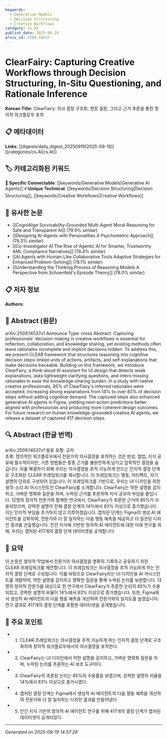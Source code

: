 ```yaml
---
keywords:
  - Generative Models
  - Decision Structuring
  - Creative Workflows
category: cs.AI
publish_date: 2025-09-19
arxiv_id: 2509.14537
---
```


<!-- KEYWORD_LINKING_METADATA:
{
  "processed_timestamp": "2025-09-22 21:53:05.797517",
  "vocabulary_version": "1.0",
  "selected_keywords": [
    "Generative Models",
    "Decision Structuring",
    "Creative Workflows"
  ],
  "rejected_keywords": [
    "UI Design Assistant"
  ],
  "similarity_scores": {
    "Generative Models": 0.78,
    "Decision Structuring": 0.72,
    "Creative Workflows": 0.7
  },
  "extraction_method": "AI_prompt_based",
  "budget_applied": true
}
-->


# ClearFairy: Capturing Creative Workflows through Decision Structuring, In-Situ Questioning, and Rationale Inference

**Korean Title:** ClearFairy: 의사 결정 구조화, 현장 질문, 그리고 근거 추론을 통한 창의적 워크플로우 포착

## 📋 메타데이터

**Links**: [[digests/daily_digest_20250919|2025-09-19]]   [[categories/cs.AI|cs.AI]]

## 🏷️ 카테고리화된 키워드
**🔗 Specific Connectable**: [[keywords/Generative Models|Generative AI Agents]]
**⚡ Unique Technical**: [[keywords/Decision Structuring|Decision Structuring]], [[keywords/Creative Workflows|Creative Workflows]]

## 🔗 유사한 논문
- [[CogniAlign Survivability-Grounded Multi-Agent Moral Reasoning for Safe and Transparent AI]] (79.9% similar)
- [[Designing AI-Agents with Personalities A Psychometric Approach]] (79.3% similar)
- [[Co-Investigator AI The Rise of Agentic AI for Smarter, Trustworthy AML Compliance Narratives]] (78.4% similar)
- [[AI Agents with Human-Like Collaborative Tools Adaptive Strategies for Enhanced Problem-Solving]] (78.1% similar)
- [[Understanding the Thinking Process of Reasoning Models A Perspective from Schoenfeld's Episode Theory]] (78.0% similar)

## 📋 저자 정보

**Authors:** 

## 📄 Abstract (원문)

arXiv:2509.14537v1 Announce Type: cross 
Abstract: Capturing professionals' decision-making in creative workflows is essential for reflection, collaboration, and knowledge sharing, yet existing methods often leave rationales incomplete and implicit decisions hidden. To address this, we present CLEAR framework that structures reasoning into cognitive decision steps-linked units of actions, artifacts, and self-explanations that make decisions traceable. Building on this framework, we introduce ClearFairy, a think-aloud AI assistant for UI design that detects weak explanations, asks lightweight clarifying questions, and infers missing rationales to ease the knowledge-sharing burden. In a study with twelve creative professionals, 85% of ClearFairy's inferred rationales were accepted, increasing strong explanations from 14% to over 83% of decision steps without adding cognitive demand. The captured steps also enhanced generative AI agents in Figma, yielding next-action predictions better aligned with professionals and producing more coherent design outcomes. For future research on human knowledge-grounded creative AI agents, we release a dataset of captured 417 decision steps.

## 🔍 Abstract (한글 번역)

arXiv:2509.14537v1 발표 유형: 교차  
초록: 창의적인 워크플로우에서 전문가의 의사결정을 포착하는 것은 반성, 협업, 지식 공유에 필수적이지만, 기존 방법들은 종종 근거를 불완전하게 남기고 암묵적인 결정을 숨깁니다. 이를 해결하기 위해 우리는 의사결정을 추적 가능하게 만드는 인지적 결정 단계로 구조화된 CLEAR 프레임워크를 제시합니다. 이 프레임워크는 행동, 아티팩트, 자기 설명의 단위로 구성되어 있습니다. 이 프레임워크를 기반으로, 우리는 UI 디자인을 위한 생각-소리 AI 어시스턴트인 ClearFairy를 소개합니다. ClearFairy는 약한 설명을 감지하고, 가벼운 명확화 질문을 하며, 누락된 근거를 추론하여 지식 공유의 부담을 줄입니다. 12명의 창의적 전문가와 함께한 연구에서, ClearFairy가 추론한 근거의 85%가 수용되었으며, 강력한 설명이 전체 결정 단계의 14%에서 83% 이상으로 증가했습니다. 이는 인지적 부담을 추가하지 않고 이루어졌습니다. 캡처된 단계는 Figma의 생성 AI 에이전트를 강화하여, 전문가와 더 잘 일치하는 다음 행동 예측을 제공하고 더 일관된 디자인 결과를 산출했습니다. 인간 지식에 기반한 창의적 AI 에이전트에 대한 미래 연구를 위해, 우리는 캡처된 417개의 결정 단계 데이터셋을 공개합니다.

## 📝 요약

이 논문은 창의적 작업에서 전문가의 의사결정을 명확히 기록하고 공유하기 위한 CLEAR 프레임워크를 제안합니다. 이 프레임워크는 의사결정을 추적 가능하게 하는 인지적 결정 단계로 구성됩니다. 이를 바탕으로 ClearFairy라는 UI 디자인용 AI 어시스턴트를 개발하여, 약한 설명을 감지하고 명확한 질문을 통해 누락된 논리를 보완합니다. 12명의 창의적 전문가를 대상으로 한 연구에서 ClearFairy가 추론한 논리의 85%가 수용되었고, 강력한 설명의 비율이 14%에서 83% 이상으로 증가했습니다. 또한, Figma에서 생성적 AI 에이전트의 다음 행동 예측을 개선하여 전문가와의 일치도를 높였습니다. 연구 결과로 417개의 결정 단계를 포함한 데이터셋을 공개했습니다.

## 🎯 주요 포인트

- 1. CLEAR 프레임워크는 의사결정을 추적 가능하게 하는 인지적 결정 단계로 구조화하여 창의적 워크플로우에서의 의사결정을 포착한다.

- 2. ClearFairy는 UI 디자인에서 약한 설명을 감지하고, 가벼운 명확화 질문을 하며, 누락된 논리를 추론하는 AI 보조 도구이다.

- 3. ClearFairy의 추론된 논리는 85%의 수용률을 보였으며, 강력한 설명의 비율을 14%에서 83% 이상으로 증가시켰다.

- 4. 캡처된 결정 단계는 Figma에서 생성적 AI 에이전트의 다음 행동 예측을 개선하여 전문가와 더 잘 일치하는 디자인 결과를 만들어냈다.

- 5. 인간 지식 기반의 창의적 AI 에이전트 연구를 위해 417개의 결정 단계가 캡처된 데이터셋이 공개되었다.

---

*Generated on 2025-09-19 14:57:28*
